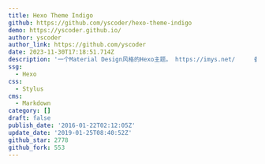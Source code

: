 ```yaml
---
title: Hexo Theme Indigo
github: https://github.com/yscoder/hexo-theme-indigo
demo: https://yscoder.github.io/
author: yscoder
author_link: https://github.com/yscoder
date: 2023-11-30T17:18:51.714Z
description: '一个Material Design风格的Hexo主题。 https://imys.net/ 　　 备用:'
ssg:
  - Hexo
css:
  - Stylus
cms:
  - Markdown
category: []
draft: false
publish_date: '2016-01-22T02:12:05Z'
update_date: '2019-01-25T08:40:52Z'
github_star: 2778
github_fork: 553
---
```

